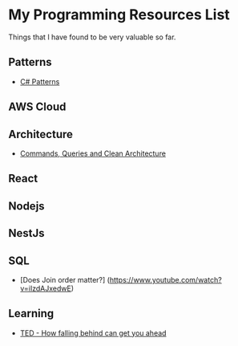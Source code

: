 # My Programming Resources List

Things that I have found to be very valuable so far.

## Patterns

* [C# Patterns](https://refactoring.guru/design-patterns/csharp)

## AWS Cloud

## Architecture
* [Commands, Queries and Clean Architecture](https://www.youtube.com/watch?v=IRvDGPbxdTs)

## React

## Nodejs

## NestJs

## SQL

* [Does Join order matter?] (https://www.youtube.com/watch?v=iIzdAJxedwE)

## Learning

*  [TED - How falling behind can get you ahead](https://www.youtube.com/watch?v=BQ2_BwqcFsc)
